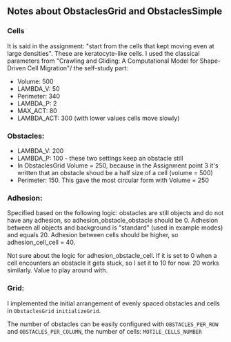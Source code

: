 ## Notes about ObstaclesGrid and ObstaclesSimple

### Cells

It is said in the assignment: "start from the cells that kept moving even at large densities". These are keratocyte-like cells. I used the classical parameters from "Crawling and Gliding: A Computational Model for Shape-Driven Cell Migration"/ the self-study  part:
- Volume: 500
- LAMBDA_V: 50
- Perimeter: 340
- LAMBDA_P: 2
- MAX_ACT: 80
- LAMBDA_ACT: 300 (with lower values cells move slowly)

### Obstacles:
- LAMBDA_V: 200
- LAMBDA_P: 100 - these two settings keep an obstacle still
- In ObstaclesGrid Volume = 250, because in the Assignment point 3 it's written that an obstacle shoud be a half size of a cell (volume = 500)
- Perimeter: 150. This gave the most circular form with Volume = 250

### Adhesion:
Specified based on the following logic: obstacles are still objects and do not have any adhesion, so adhesion_obstacle_obstacle should be 0. Adhesion between all objects and background is "standard" (used in example modes) and equals 20. Adhesion between cells should be higher, so adhesion_cell_cell = 40. 

Not sure about the logic for adhesion_obstacle_cell. If it is set to 0 when a cell encounters an obstacle it gets stuck, so I set it to 10 for now. 20 works similarly. Value to play around with.

### Grid:
I implemented the initial arrangement of evenly spaced obstacles and cells in `ObstaclesGrid`  `initializeGrid`. 

The number of obstacles can be easily configured with `OBSTACLES_PER_ROW` and `OBSTACLES_PER_COLUMN`, the number of cells: `MOTILE_CELLS_NUMBER`
